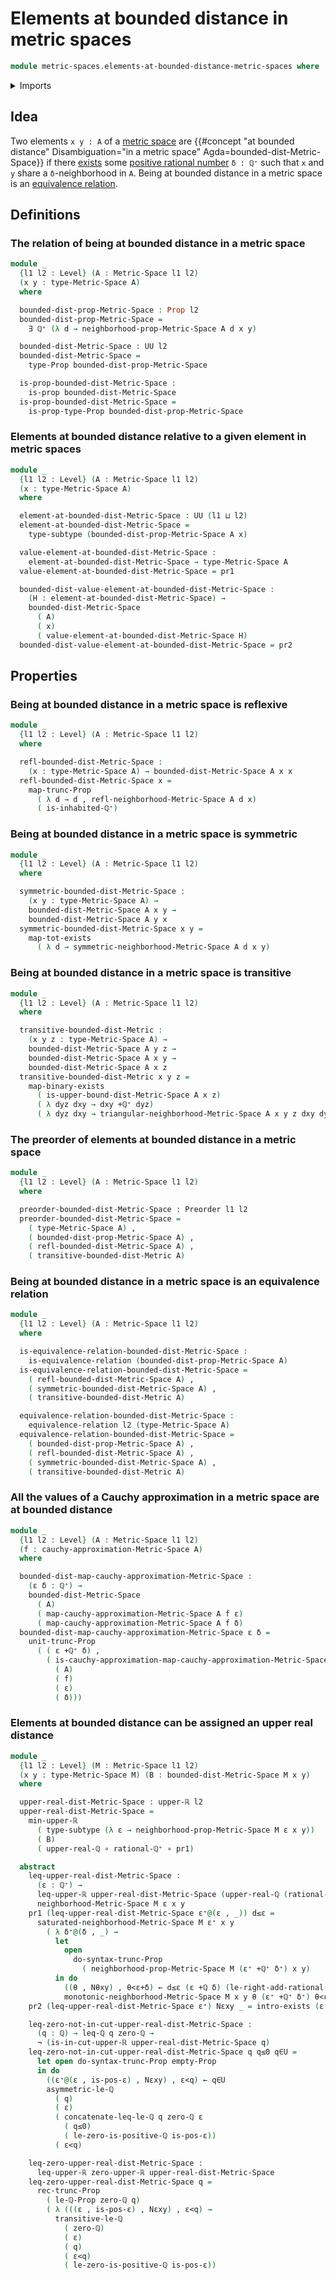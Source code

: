 # Elements at bounded distance in metric spaces

```agda
module metric-spaces.elements-at-bounded-distance-metric-spaces where
```

<details><summary>Imports</summary>

```agda
open import elementary-number-theory.addition-positive-rational-numbers
open import elementary-number-theory.addition-rational-numbers
open import elementary-number-theory.inequality-rational-numbers
open import elementary-number-theory.positive-rational-numbers
open import elementary-number-theory.rational-numbers
open import elementary-number-theory.strict-inequality-rational-numbers

open import foundation.dependent-pair-types
open import foundation.empty-types
open import foundation.equivalence-relations
open import foundation.existential-quantification
open import foundation.function-types
open import foundation.functoriality-propositional-truncation
open import foundation.logical-equivalences
open import foundation.negation
open import foundation.propositional-truncations
open import foundation.propositions
open import foundation.subtypes
open import foundation.universe-levels

open import logic.functoriality-existential-quantification

open import metric-spaces.cauchy-approximations-metric-spaces
open import metric-spaces.metric-spaces

open import order-theory.preorders

open import real-numbers.inequality-upper-dedekind-real-numbers
open import real-numbers.minimum-upper-dedekind-real-numbers
open import real-numbers.rational-upper-dedekind-real-numbers
open import real-numbers.upper-dedekind-real-numbers
```

</details>

## Idea

Two elements `x y : A` of a [metric space](metric-spaces.metric-spaces.md) are
{{#concept "at bounded distance" Disambiguation="in a metric space" Agda=bounded-dist-Metric-Space}}
if there [exists](foundation.existential-quantification.md) some
[positive rational number](elementary-number-theory.positive-rational-numbers.md)
`δ : ℚ⁺` such that `x` and `y` share a `δ`-neighborhood in `A`. Being at bounded
distance in a metric space is an
[equivalence relation](foundation.equivalence-relations.md).

## Definitions

### The relation of being at bounded distance in a metric space

```agda
module _
  {l1 l2 : Level} (A : Metric-Space l1 l2)
  (x y : type-Metric-Space A)
  where

  bounded-dist-prop-Metric-Space : Prop l2
  bounded-dist-prop-Metric-Space =
    ∃ ℚ⁺ (λ d → neighborhood-prop-Metric-Space A d x y)

  bounded-dist-Metric-Space : UU l2
  bounded-dist-Metric-Space =
    type-Prop bounded-dist-prop-Metric-Space

  is-prop-bounded-dist-Metric-Space :
    is-prop bounded-dist-Metric-Space
  is-prop-bounded-dist-Metric-Space =
    is-prop-type-Prop bounded-dist-prop-Metric-Space
```

### Elements at bounded distance relative to a given element in metric spaces

```agda
module _
  {l1 l2 : Level} (A : Metric-Space l1 l2)
  (x : type-Metric-Space A)
  where

  element-at-bounded-dist-Metric-Space : UU (l1 ⊔ l2)
  element-at-bounded-dist-Metric-Space =
    type-subtype (bounded-dist-prop-Metric-Space A x)

  value-element-at-bounded-dist-Metric-Space :
    element-at-bounded-dist-Metric-Space → type-Metric-Space A
  value-element-at-bounded-dist-Metric-Space = pr1

  bounded-dist-value-element-at-bounded-dist-Metric-Space :
    (H : element-at-bounded-dist-Metric-Space) →
    bounded-dist-Metric-Space
      ( A)
      ( x)
      ( value-element-at-bounded-dist-Metric-Space H)
  bounded-dist-value-element-at-bounded-dist-Metric-Space = pr2
```

## Properties

### Being at bounded distance in a metric space is reflexive

```agda
module _
  {l1 l2 : Level} (A : Metric-Space l1 l2)
  where

  refl-bounded-dist-Metric-Space :
    (x : type-Metric-Space A) → bounded-dist-Metric-Space A x x
  refl-bounded-dist-Metric-Space x =
    map-trunc-Prop
      ( λ d → d , refl-neighborhood-Metric-Space A d x)
      ( is-inhabited-ℚ⁺)
```

### Being at bounded distance in a metric space is symmetric

```agda
module _
  {l1 l2 : Level} (A : Metric-Space l1 l2)
  where

  symmetric-bounded-dist-Metric-Space :
    (x y : type-Metric-Space A) →
    bounded-dist-Metric-Space A x y →
    bounded-dist-Metric-Space A y x
  symmetric-bounded-dist-Metric-Space x y =
    map-tot-exists
      ( λ d → symmetric-neighborhood-Metric-Space A d x y)
```

### Being at bounded distance in a metric space is transitive

```agda
module _
  {l1 l2 : Level} (A : Metric-Space l1 l2)
  where

  transitive-bounded-dist-Metric :
    (x y z : type-Metric-Space A) →
    bounded-dist-Metric-Space A y z →
    bounded-dist-Metric-Space A x y →
    bounded-dist-Metric-Space A x z
  transitive-bounded-dist-Metric x y z =
    map-binary-exists
      ( is-upper-bound-dist-Metric-Space A x z)
      ( λ dyz dxy → dxy +ℚ⁺ dyz)
      ( λ dyz dxy → triangular-neighborhood-Metric-Space A x y z dxy dyz)
```

### The preorder of elements at bounded distance in a metric space

```agda
module _
  {l1 l2 : Level} (A : Metric-Space l1 l2)
  where

  preorder-bounded-dist-Metric-Space : Preorder l1 l2
  preorder-bounded-dist-Metric-Space =
    ( type-Metric-Space A) ,
    ( bounded-dist-prop-Metric-Space A) ,
    ( refl-bounded-dist-Metric-Space A) ,
    ( transitive-bounded-dist-Metric A)
```

### Being at bounded distance in a metric space is an equivalence relation

```agda
module _
  {l1 l2 : Level} (A : Metric-Space l1 l2)
  where

  is-equivalence-relation-bounded-dist-Metric-Space :
    is-equivalence-relation (bounded-dist-prop-Metric-Space A)
  is-equivalence-relation-bounded-dist-Metric-Space =
    ( refl-bounded-dist-Metric-Space A) ,
    ( symmetric-bounded-dist-Metric-Space A) ,
    ( transitive-bounded-dist-Metric A)

  equivalence-relation-bounded-dist-Metric-Space :
    equivalence-relation l2 (type-Metric-Space A)
  equivalence-relation-bounded-dist-Metric-Space =
    ( bounded-dist-prop-Metric-Space A) ,
    ( refl-bounded-dist-Metric-Space A) ,
    ( symmetric-bounded-dist-Metric-Space A) ,
    ( transitive-bounded-dist-Metric A)
```

### All the values of a Cauchy approximation in a metric space are at bounded distance

```agda
module _
  {l1 l2 : Level} (A : Metric-Space l1 l2)
  (f : cauchy-approximation-Metric-Space A)
  where

  bounded-dist-map-cauchy-approximation-Metric-Space :
    (ε δ : ℚ⁺) →
    bounded-dist-Metric-Space
      ( A)
      ( map-cauchy-approximation-Metric-Space A f ε)
      ( map-cauchy-approximation-Metric-Space A f δ)
  bounded-dist-map-cauchy-approximation-Metric-Space ε δ =
    unit-trunc-Prop
      ( ( ε +ℚ⁺ δ) ,
        ( is-cauchy-approximation-map-cauchy-approximation-Metric-Space
          ( A)
          ( f)
          ( ε)
          ( δ)))
```

### Elements at bounded distance can be assigned an upper real distance

```agda
module _
  {l1 l2 : Level} (M : Metric-Space l1 l2)
  (x y : type-Metric-Space M) (B : bounded-dist-Metric-Space M x y)
  where

  upper-real-dist-Metric-Space : upper-ℝ l2
  upper-real-dist-Metric-Space =
    min-upper-ℝ
      ( type-subtype (λ ε → neighborhood-prop-Metric-Space M ε x y))
      ( B)
      ( upper-real-ℚ ∘ rational-ℚ⁺ ∘ pr1)

  abstract
    leq-upper-real-dist-Metric-Space :
      (ε : ℚ⁺) →
      leq-upper-ℝ upper-real-dist-Metric-Space (upper-real-ℚ (rational-ℚ⁺ ε)) ↔
      neighborhood-Metric-Space M ε x y
    pr1 (leq-upper-real-dist-Metric-Space ε⁺@(ε , _)) d≤ε =
      saturated-neighborhood-Metric-Space M ε⁺ x y
        ( λ δ⁺@(δ , _) →
          let
            open
              do-syntax-trunc-Prop
                ( neighborhood-prop-Metric-Space M (ε⁺ +ℚ⁺ δ⁺) x y)
          in do
            ((θ , Nθxy) , θ<ε+δ) ← d≤ε (ε +ℚ δ) (le-right-add-rational-ℚ⁺ ε δ⁺)
            monotonic-neighborhood-Metric-Space M x y θ (ε⁺ +ℚ⁺ δ⁺) θ<ε+δ Nθxy)
    pr2 (leq-upper-real-dist-Metric-Space ε⁺) Nεxy _ = intro-exists (ε⁺ , Nεxy)

    leq-zero-not-in-cut-upper-real-dist-Metric-Space :
      (q : ℚ) → leq-ℚ q zero-ℚ →
      ¬ (is-in-cut-upper-ℝ upper-real-dist-Metric-Space q)
    leq-zero-not-in-cut-upper-real-dist-Metric-Space q q≤0 q∈U =
      let open do-syntax-trunc-Prop empty-Prop
      in do
        ((ε⁺@(ε , is-pos-ε) , Nεxy) , ε<q) ← q∈U
        asymmetric-le-ℚ
          ( q)
          ( ε)
          ( concatenate-leq-le-ℚ q zero-ℚ ε
            ( q≤0)
            ( le-zero-is-positive-ℚ is-pos-ε))
          ( ε<q)

    leq-zero-upper-real-dist-Metric-Space :
      leq-upper-ℝ zero-upper-ℝ upper-real-dist-Metric-Space
    leq-zero-upper-real-dist-Metric-Space q =
      rec-trunc-Prop
        ( le-ℚ-Prop zero-ℚ q)
        ( λ (((ε , is-pos-ε) , Nεxy) , ε<q) →
          transitive-le-ℚ
            ( zero-ℚ)
            ( ε)
            ( q)
            ( ε<q)
            ( le-zero-is-positive-ℚ is-pos-ε))
```
